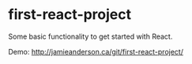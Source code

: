 # first-react-project

Some basic functionality to get started with React.

Demo:
http://jamieanderson.ca/git/first-react-project/